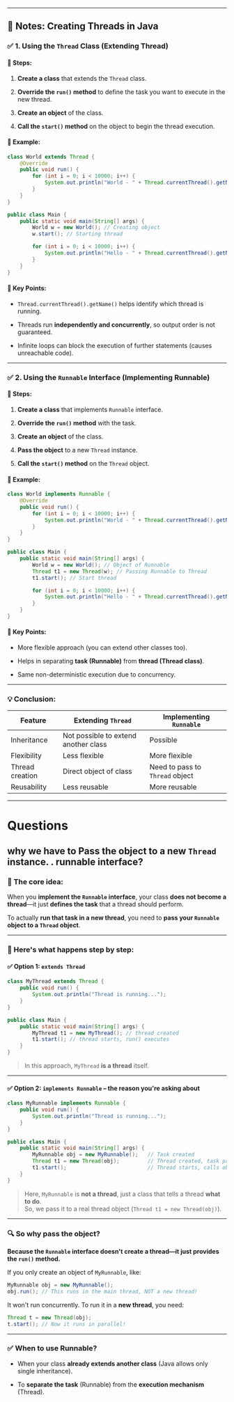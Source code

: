
---

## 📘 Notes: Creating Threads in Java

### ✅ **1. Using the `Thread` Class (Extending Thread)**

#### 🔹 Steps:

1. **Create a class** that extends the `Thread` class.
    
2. **Override the `run()` method** to define the task you want to execute in the new thread.
    
3. **Create an object** of the class.
    
4. **Call the `start()` method** on the object to begin the thread execution.
    

#### 📄 Example:

```java
class World extends Thread {
    @Override
    public void run() {
        for (int i = 0; i < 10000; i++) {
            System.out.println("World - " + Thread.currentThread().getName());
        }
    }
}

public class Main {
    public static void main(String[] args) {
        World w = new World(); // Creating object
        w.start(); // Starting thread

        for (int i = 0; i < 10000; i++) {
            System.out.println("Hello - " + Thread.currentThread().getName());
        }
    }
}
```

#### 🔎 Key Points:

- `Thread.currentThread().getName()` helps identify which thread is running.
    
- Threads run **independently and concurrently**, so output order is not guaranteed.
    
- Infinite loops can block the execution of further statements (causes unreachable code).
    

---

### ✅ **2. Using the `Runnable` Interface (Implementing Runnable)**

#### 🔹 Steps:

1. **Create a class** that implements `Runnable` interface.
    
2. **Override the `run()` method** with the task.
    
3. **Create an object** of the class.
    
4. **Pass the object** to a new `Thread` instance.
    
5. **Call the `start()` method** on the `Thread` object.
    

#### 📄 Example:

```java
class World implements Runnable {
    @Override
    public void run() {
        for (int i = 0; i < 10000; i++) {
            System.out.println("World - " + Thread.currentThread().getName());
        }
    }
}

public class Main {
    public static void main(String[] args) {
        World w = new World(); // Object of Runnable
        Thread t1 = new Thread(w); // Passing Runnable to Thread
        t1.start(); // Start thread

        for (int i = 0; i < 10000; i++) {
            System.out.println("Hello - " + Thread.currentThread().getName());
        }
    }
}
```

#### 🔎 Key Points:

- More flexible approach (you can extend other classes too).
    
- Helps in separating **task (Runnable)** from **thread (Thread class)**.
    
- Same non-deterministic execution due to concurrency.
    

---

### 💡 Conclusion:

|Feature|Extending `Thread`|Implementing `Runnable`|
|---|---|---|
|Inheritance|Not possible to extend another class|Possible|
|Flexibility|Less flexible|More flexible|
|Thread creation|Direct object of class|Need to pass to `Thread` object|
|Reusability|Less reusable|More reusable|

---




# Questions

## why we have to Pass the object to a new `Thread` instance. . runnable interface?

### 🧠 The core idea:

When you **implement the `Runnable` interface**, your class **does not become a thread**—it just **defines the task** that a thread should perform.

To actually **run that task in a new thread**, you need to **pass your `Runnable` object to a `Thread` object**.

---

### 🚀 Here's what happens step by step:

#### ✅ Option 1: `extends Thread`

```java
class MyThread extends Thread {
    public void run() {
        System.out.println("Thread is running...");
    }
}

public class Main {
    public static void main(String[] args) {
        MyThread t1 = new MyThread(); // thread created
        t1.start(); // thread starts, run() executes
    }
}
```

> In this approach, `MyThread` **is a thread** itself.

---

#### ✅ Option 2: `implements Runnable` – the reason you're asking about

```java
class MyRunnable implements Runnable {
    public void run() {
        System.out.println("Thread is running...");
    }
}

public class Main {
    public static void main(String[] args) {
        MyRunnable obj = new MyRunnable();   // Task created
        Thread t1 = new Thread(obj);         // Thread created, task passed
        t1.start();                          // Thread starts, calls obj.run()
    }
}
```

> Here, `MyRunnable` is **not a thread**, just a class that tells a thread **what to do**.  
> So, we pass it to a real thread object (`Thread t1 = new Thread(obj)`).

---

### 🔍 So why pass the object?

**Because the `Runnable` interface doesn't create a thread—it just provides the `run()` method.**

If you only create an object of `MyRunnable`, like:

```java
MyRunnable obj = new MyRunnable();
obj.run(); // This runs in the main thread, NOT a new thread!
```

It won't run concurrently. To run it in a **new thread**, you need:

```java
Thread t = new Thread(obj);
t.start(); // Now it runs in parallel!
```

---

### ✅ When to use Runnable?

- When your class **already extends another class** (Java allows only single inheritance).
    
- To **separate the task** (Runnable) from the **execution mechanism** (Thread).
    



